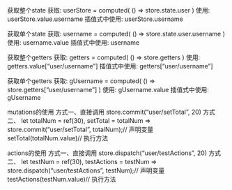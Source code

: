 获取整个state
获取: userStore = computed( () => store.state.user )
使用: userStore.value.username
插值式中使用: userStore.username

获取单个state
获取: username = computed( () => store.state.user.username )
使用: username.value
插值式中使用: username

获取整个getters
获取: getters = computed( () => store.getters )
使用: getters.value[“user/username”]
插值式中使用: getters[“user/username”]

获取单个getters
获取: gUsername = computed( () => store.getters[“user/username”] )
使用: gUsername.value
插值式中使用: gUsername

mutations的使用
方式一、直接调用 store.commit(“user/setTotal”, 20)
方式二、
let totalNum = ref(30),
setTotal = totalNum => store.commit(“user/setTotal”, totalNum);// 声明变量
setTotal(totalNum.value)// 执行方法

actions的使用
方式一、直接调用 store.dispatch(“user/testActions”, 20)
方式二、
let testNum = ref(30),
testActions = testNum => store.dispatch(“user/testActions”, testNum);// 声明变量
testActions(testNum.value)// 执行方法